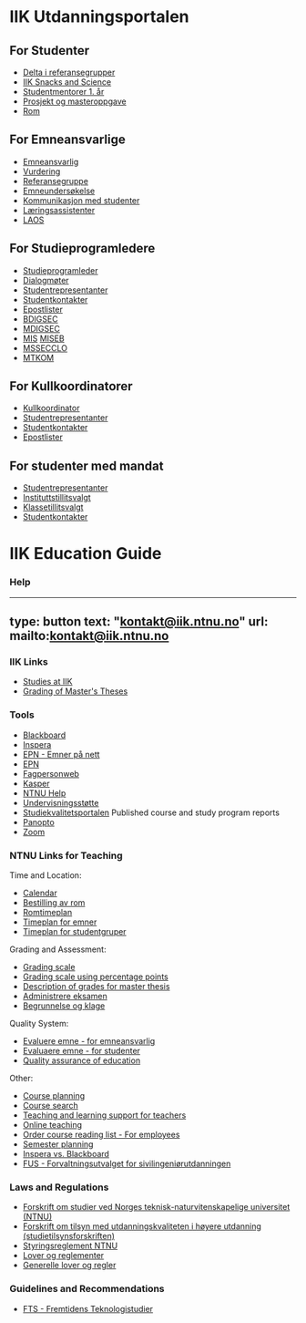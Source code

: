 # IIK Utdanningsportalen

## For Studenter

* [Delta i referansegrupper](referansegruppe-studenter.html)
* [IIK Snacks and Science](snacks.html)
* [Studentmentorer 1. år](studentmentorer.html)
* [Prosjekt og masteroppgave](ttm4905.html)
* [Rom](rom.html)

## For Emneansvarlige

* [Emneansvarlig](emneansvarlig.html)
* [Vurdering](vurdering.html)
* [Referansegruppe](referansegruppe.html)
* [Emneundersøkelse](emneundersøkelse.html)
* [Kommunikasjon med studenter](kommunikasjon.html)
* [Læringsassistenter](læringsassistenter.html)
* [LAOS](laos.html)


## For Studieprogramledere

* [Studieprogramleder](studieprogramleder.html)
* [Dialogmøter](dialogmøter-spl.html)
* [Studentrepresentanter](studenter.html)
* [Studentkontakter](studentkontakt.html)
* [Epostlister](epostlister.html)
* [BDIGSEC](bdigsec.html)
* [MDIGSEC](mdigsec.html)
* [MIS](mis.html) [MISEB](miseb.html)
* [MSSECCLO](mssecclo.html)
* [MTKOM](mtkom.html)


## For Kullkoordinatorer

* [Kullkoordinator](kullkoordinator.html)
* [Studentrepresentanter](studenter.html)
* [Studentkontakter](studentkontakt.html)
* [Epostlister](epostlister.html)


## For studenter med mandat

* [Studentrepresentanter](studenter.html)
* [Instituttstillitsvalgt](itv.html)
* [Klassetillitsvalgt](ktv.html)
* [Studentkontakter](studentkontakt.html)




# IIK Education Guide


### Help

---
type: button
text: "kontakt@iik.ntnu.no"
url: mailto:kontakt@iik.ntnu.no
---


### IIK Links

* [Studies at IIK](https://innsida.ntnu.no/wiki/-/wiki/English/Studies+at+IIK)
* [Grading of Master's Theses](https://i.ntnu.no/wiki/-/wiki/English/Grading+MSc+theses+at+IIK)


### Tools

* [Blackboard](https://innsida.ntnu.no/blackboard)
* [Inspera](https://ntnu.inspera.no/admin)
* [EPN - Emner på nett](https://fsweb.no/epn/velgInstitusjon.jsf?inst=ntnu)
* [EPN](https://i.ntnu.no/wiki/-/wiki/Norsk/Emneplanlegging+på+nett)
* [Fagpersonweb](https://fsweb.no/fagpersonweb/login.jsf?inst=fsntnu)
* [Kasper](https://studntnu.sharepoint.com/sites/studieplanlegging)
* [NTNU Help](https://innsida.ntnu.no/ntnuhjelp)
* [Undervisningsstøtte](https://innsida.ntnu.no/en/undervisningsstotte)
* [Studiekvalitetsportalen](https://innsida.ntnu.no/studiekvalitetsportalen/) Published course and study program reports
* [Panopto](https://ntnu.cloud.panopto.eu/)
* [Zoom](https://ntnu.zoom.us)

### NTNU Links for Teaching


Time and Location:

* [Calendar](https://i.ntnu.no/en/studiekalender)
* [Bestilling av rom](https://tp.uio.no/ntnu/rombestilling/?)
* [Romtimeplan](https://tp.uio.no/ntnu/timeplan/?type=room)
* [Timeplan for emner](https://tp.uio.no/ntnu/timeplan/emner.php)
* [Timeplan for studentgruper](https://tp.uio.no/ntnu/timeplan/student.php)


Grading and Assessment:

* [Grading scale](https://i.ntnu.no/wiki/-/wiki/English/Grading+scale)
* [Grading scale using percentage points](https://i.ntnu.no/wiki/-/wiki/English/Grading+scale+using+percentage+points)
* [Description of grades for master thesis](https://i.ntnu.no/wiki/-/wiki/English/Description+of+grades+for+master+thesis)
* [Administrere eksamen](https://i.ntnu.no/administrere-eksamen)
* [Begrunnelse og klage](https://i.ntnu.no/wiki/-/wiki/Norsk/Begrunnelse+og+klage)


Quality System:

* [Evaluere emne - for emneansvarlig](https://i.ntnu.no/utdanningskvalitet/emner)
* [Evaluaere emne - for studenter](https://i.ntnu.no/emne-evaluere)
* [Quality assurance of education](https://i.ntnu.no/en/utdanningskvalitet)

Other:

* [Course planning](https://i.ntnu.no/emneansvarlig)
* [Course search](https://www.ntnu.no/studier/emner)
* [Teaching and learning support for teachers](https://i.ntnu.no/undervisningsstotte)
* [Online teaching](https://i.ntnu.no/nettbasert-undervisning)
* [Order course reading list - For employees](https://i.ntnu.no/pensumforberedelse)
* [Semester planning](https://i.ntnu.no/planlegge-semesteret)
* [Inspera vs. Blackboard](https://i.ntnu.no/wiki/-/wiki/Norsk/Karaktergivende+vurderinger+i+eksamens-+vs+e-læringssystem)
* [FUS - Forvaltningsutvalget for sivilingeniørutdanningen](https://i.ntnu.no/wiki/-/wiki/Norsk/Forvaltningsutvalget+for+sivilingeni%C3%B8rutdanningen+-+FUS)


### Laws and Regulations

* [Forskrift om studier ved Norges teknisk-naturvitenskapelige universitet (NTNU)](https://lovdata.no/dokument/SF/forskrift/2015-12-08-1449)
* [Forskrift om tilsyn med utdanningskvaliteten i høyere utdanning (studietilsynsforskriften)](https://lovdata.no/dokument/SF/forskrift/2017-02-07-137)
* [Styringsreglement NTNU](https://innsida.ntnu.no/wiki/-/wiki/Norsk/Styringsreglement)
* [Lover og reglementer](https://innsida.ntnu.no/wiki/-/wiki/Norsk/lover+og+reglementer)
* [Generelle lover og regler](https://innsida.ntnu.no/wiki/-/wiki/Norsk/Generelle+lover+og+regler+-+studier)

### Guidelines and Recommendations

* [FTS - Fremtidens Teknologistudier](https://www.ntnu.no/fremtidensteknologistudier)









